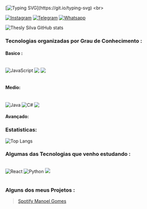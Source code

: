 [![Typing SVG](https://readme-typing-svg.demolab.com/?lines=Ola+Mundo!+Me+chamo+Thesly+Silva!;Estou+estudando+Java!)](https://git.io/typing-svg)
<br>

[![Instagram](https://img.shields.io/badge/Instagram-E4405F?style=for-the-badge&logo=instagram&logoColor=white)](https://instagram.com/thesley.silva?utm_source=qr&igshid=NGExMmI2YTkyZg%3D%3D)
[![Telegram](https://img.shields.io/badge/Telegram-2CA5E0?style=for-the-badge&logo=telegram&logoColor=white)](https://t.me/TheslySilva)
[![Whatsapp](https://img.shields.io/badge/WhatsApp-25D366?style=for-the-badge&logo=whatsapp&logoColor=white)](https://api.whatsapp.com/send?phone=[5589981175952])

![Thesly Silva GitHub stats](https://github-readme-stats.vercel.app/api?username=TheslySilva&show_icons=true&theme=radical)

### Tecnologias organizadas por Grau de Conhecimento :

#### Basico :

<div style="display: inline_block"><br>
<img align="center" src="https://img.shields.io/badge/JavaScript-F7DF1E?style=for-the-badge&logo=javascript&logoColor=black" alt="JavaScript" />
	<img align="center" src="https://img.shields.io/badge/C-00599C?style=for-the-badge&logo=c&logoColor=white" />
		<img align="center" src="https://img.shields.io/badge/C%2B%2B-00599C?style=for-the-badge&logo=c%2B%2B&logoColor=white" />
</div><br>

#### Medio:
<div style = "display: inline_block"><br/>
	<img align ="center" src="https://img.shields.io/badge/Java-ED8B00?style=for-the-badge&logo=openjdk&logoColor=white" alt="Java" />
	<img align = "center"
	src="https://img.shields.io/badge/C%23-239120?style=for-the-badge&logo=c-sharp&logoColor=white"
	alt="C#"/>
	<img align="center" src="https://img.shields.io/badge/.NET-5C2D91?style=for-the-badge&logo=.net&logoColor=white" />
</div>

#### Avançado:

### Estatisticas:

![Top Langs](https://github-readme-stats.vercel.app/api/top-langs/?username=TheslySilva&layout=compact)<br>

### Algumas das Tecnologias que venho estudando :
<br>

<div style="display:inline_block">
	<img src="https://img.shields.io/badge/React-20232A?style=for-the-badge&logo=react&logoColor=61DAFB" alt="React" />
	<img src="https://img.shields.io/badge/Python-3776AB?style=for-the-badge&logo=python&logoColor=white" alt="Python" />
	<img src="https://img.shields.io/badge/Lua-2C2D72?style=for-the-badge&logo=lua&logoColor=white"/>

</div><br>

### Alguns dos meus Projetos :

> [Spotify Manoel Gomes](https://manoel-verso.vercel.app)

<br>

